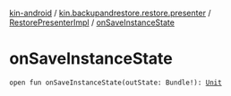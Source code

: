 [kin-android](../../index.md) / [kin.backupandrestore.restore.presenter](../index.md) / [RestorePresenterImpl](index.md) / [onSaveInstanceState](./on-save-instance-state.md)

# onSaveInstanceState

`open fun onSaveInstanceState(outState: Bundle!): `[`Unit`](https://kotlinlang.org/api/latest/jvm/stdlib/kotlin/-unit/index.html)